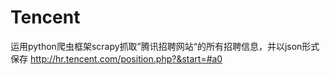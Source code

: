 # Tencent
运用python爬虫框架scrapy抓取”腾讯招聘网站“的所有招聘信息，并以json形式保存
http://hr.tencent.com/position.php?&start=#a0
